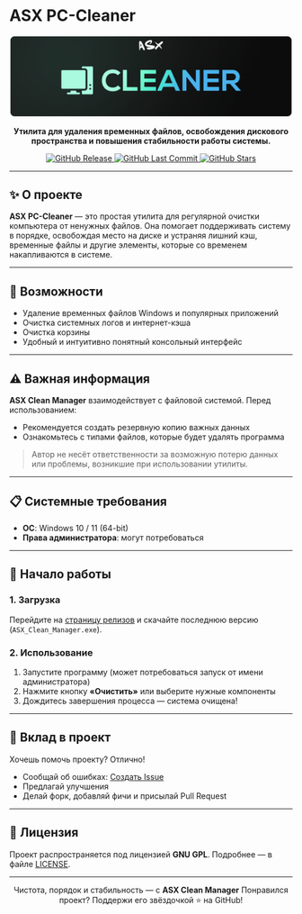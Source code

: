 # ASX PC-Cleaner

<div align="center">
  <a href="https://github.com/ALFiX01/ASX-PC-Cleaner">
    <img src="https://github.com/ALFiX01/ASX-PC-Cleaner/blob/main/image/design.png?raw=true" alt="ASX Hub Logo Banner" width="900">
  </a>

  <br />

  <p><strong>Утилита для удаления временных файлов, освобождения дискового пространства и повышения стабильности работы системы.</strong></p>

  <p>
    <a href="https://github.com/ALFiX01/ASX_Clean_Manager/releases/latest">
      <img src="https://img.shields.io/github/v/release/ALFiX01/ASX_Clean_Manager?style=plastic" alt="GitHub Release">
    </a>
    <a href="https://github.com/ALFiX01/ASX_Clean_Manager/commits/main">
      <img src="https://img.shields.io/github/last-commit/ALFiX01/ASX_Clean_Manager?style=plastic" alt="GitHub Last Commit">
    </a>
    <a href="https://github.com/ALFiX01/ASX_Clean_Manager/stargazers">
      <img src="https://img.shields.io/github/stars/ALFiX01/ASX_Clean_Manager?style=plastic" alt="GitHub Stars">
    </a>
  </p>
</div>

---

## ✨ О проекте

**ASX PC-Cleaner** — это простая утилита для регулярной очистки компьютера от ненужных файлов. Она помогает поддерживать систему в порядке, освобождая место на диске и устраняя лишний кэш, временные файлы и другие элементы, которые со временем накапливаются в системе.

---

## 🔧 Возможности

- Удаление временных файлов Windows и популярных приложений
- Очистка системных логов и интернет-кэша
- Очистка корзины
- Удобный и интуитивно понятный консольный интерфейс

---

## ⚠️ Важная информация

**ASX Clean Manager** взаимодействует с файловой системой. Перед использованием:

- Рекомендуется создать резервную копию важных данных
- Ознакомьтесь с типами файлов, которые будет удалять программа

> Автор не несёт ответственности за возможную потерю данных или проблемы, возникшие при использовании утилиты.

---

## 📋 Системные требования

- **ОС**: Windows 10 / 11 (64-bit)
- **Права администратора**: могут потребоваться

---

## 🚀 Начало работы

### 1. Загрузка

Перейдите на [страницу релизов](https://github.com/ALFiX01/ASX_Clean_Manager/releases/latest) и скачайте последнюю версию (`ASX_Clean_Manager.exe`).

### 2. Использование

1. Запустите программу (может потребоваться запуск от имени администратора)
2. Нажмите кнопку **«Очистить»** или выберите нужные компоненты
3. Дождитесь завершения процесса — система очищена!

---

## 🤝 Вклад в проект

Хочешь помочь проекту? Отлично!

- Сообщай об ошибках: [Создать Issue](https://github.com/ALFiX01/ASX_Clean_Manager/issues)
- Предлагай улучшения
- Делай форк, добавляй фичи и присылай Pull Request

---

## 📜 Лицензия

Проект распространяется под лицензией **GNU GPL**. Подробнее — в файле [LICENSE](https://github.com/ALFiX01/ASX_Clean_Manager/blob/main/LICENSE).

---

<div align="center">
  Чистота, порядок и стабильность — с <strong>ASX Clean Manager</strong>  
  Понравился проект? Поддержи его звёздочкой ⭐ на GitHub!
</div>
